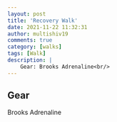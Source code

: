 ```yaml
---
layout: post
title: 'Recovery Walk'
date: 2021-11-22 11:32:31
author: multishiv19
comments: true
category: [walks]
tags: [Walk]
description: |
    Gear: Brooks Adrenaline<br/>
---
```


## Gear
Brooks Adrenaline



<div width='100%' class='strava-embed-placeholder' data-embed-type='activity' data-embed-id='6294312232'></div>
<script src='https://strava-embeds.com/embed.js'></script>
